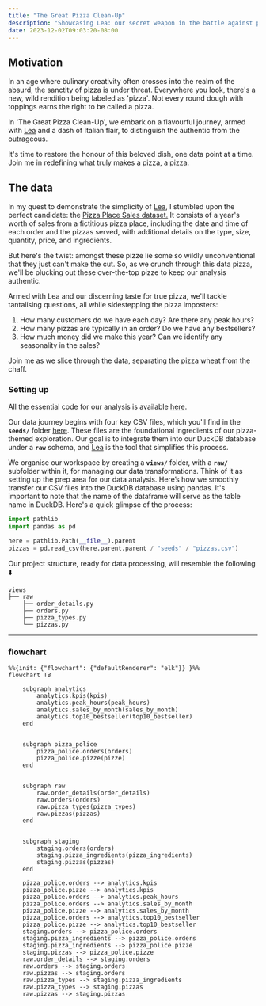 ```yaml
---
title: "The Great Pizza Clean-Up"
description: "Showcasing Lea: our secret weapon in the battle against pizza pretenders. Lea helps us slice through the clutter, identifying and tossing out the most outrageous pizza claims."
date: 2023-12-02T09:03:20-08:00
---
```


## Motivation

In an age where culinary creativity often crosses into the realm of the absurd, the sanctity of pizza is under threat. Everywhere you look, there's a new, wild rendition being labeled as 'pizza'. Not every round dough with toppings earns the right to be called a pizza.

In 'The Great Pizza Clean-Up', we embark on a flavourful journey, armed with [Lea](https://github.com/carbonfact/lea) and a dash of Italian flair, to distinguish the authentic from the outrageous.

It's time to restore the honour of this beloved dish, one data point at a time. Join me in redefining what truly makes a pizza, a pizza.

## The data

In my quest to demonstrate the simplicity of [Lea](https://github.com/carbonfact/lea), I stumbled upon the perfect candidate: the [Pizza Place Sales dataset.](https://www.mavenanalytics.io/data-playground?search=pizza%20place%20sales) It consists of a year's worth of sales from a fictitious pizza place, including the date and time of each order and the pizzas served, with additional details on the type, size, quantity, price, and ingredients.

But here's the twist: amongst these pizze lie some so wildly unconventional that they just can't make the cut. So, as we crunch through this data pizza, we'll be plucking out these over-the-top pizze to keep our analysis authentic.

Armed with Lea and our discerning taste for true pizza, we'll tackle tantalising questions, all while sidestepping the pizza imposters:

1. How many customers do we have each day? Are there any peak hours?
2. How many pizzas are typically in an order? Do we have any bestsellers?
3. How much money did we make this year? Can we identify any seasonality in the sales?

Join me as we slice through the data, separating the pizza wheat from the chaff.

### Setting up

All the essential code for our analysis is available [here](https://github.com/LeonardoNatale/the-great-pizza-cleanup).

Our data journey begins with four key CSV files, which you'll find in the **`seeds/`** folder [here](https://github.com/LeonardoNatale/the-great-pizza-cleanup/tree/main/seeds). These files are the foundational ingredients of our pizza-themed exploration. Our goal is to integrate them into our DuckDB database under a **`raw`** schema, and [Lea](https://github.com/carbonfact/lea) is the tool that simplifies this process.

We organise our workspace by creating a **`views/`** folder, with a **`raw/`** subfolder within it, for managing our data transformations. Think of it as setting up the prep area for our data analysis. Here’s how we smoothly transfer our CSV files into the DuckDB database using pandas. It's important to note that the name of the dataframe will serve as the table name in DuckDB. Here's a quick glimpse of the process:

```python
import pathlib
import pandas as pd

here = pathlib.Path(__file__).parent
pizzas = pd.read_csv(here.parent.parent / "seeds" / "pizzas.csv")
```

Our project structure, ready for data processing, will resemble the following ⬇️

```
views
├── raw
    ├── order_details.py
    ├── orders.py
    ├── pizza_types.py
    └── pizzas.py
```

---

### flowchart

```mermaid
%%{init: {"flowchart": {"defaultRenderer": "elk"}} }%%
flowchart TB

    subgraph analytics
        analytics.kpis(kpis)
        analytics.peak_hours(peak_hours)
        analytics.sales_by_month(sales_by_month)
        analytics.top10_bestseller(top10_bestseller)
    end


    subgraph pizza_police
        pizza_police.orders(orders)
        pizza_police.pizze(pizze)
    end


    subgraph raw
        raw.order_details(order_details)
        raw.orders(orders)
        raw.pizza_types(pizza_types)
        raw.pizzas(pizzas)
    end


    subgraph staging
        staging.orders(orders)
        staging.pizza_ingredients(pizza_ingredients)
        staging.pizzas(pizzas)
    end

    pizza_police.orders --> analytics.kpis
    pizza_police.pizze --> analytics.kpis
    pizza_police.orders --> analytics.peak_hours
    pizza_police.orders --> analytics.sales_by_month
    pizza_police.pizze --> analytics.sales_by_month
    pizza_police.orders --> analytics.top10_bestseller
    pizza_police.pizze --> analytics.top10_bestseller
    staging.orders --> pizza_police.orders
    staging.pizza_ingredients --> pizza_police.orders
    staging.pizza_ingredients --> pizza_police.pizze
    staging.pizzas --> pizza_police.pizze
    raw.order_details --> staging.orders
    raw.orders --> staging.orders
    raw.pizzas --> staging.orders
    raw.pizza_types --> staging.pizza_ingredients
    raw.pizza_types --> staging.pizzas
    raw.pizzas --> staging.pizzas
```
